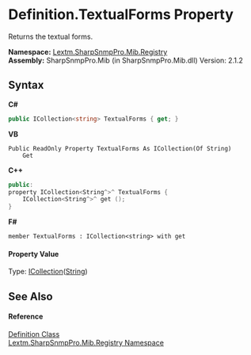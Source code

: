 # Definition.TextualForms Property 
 

Returns the textual forms.

**Namespace:**&nbsp;<a href="N_Lextm_SharpSnmpPro_Mib_Registry">Lextm.SharpSnmpPro.Mib.Registry</a><br />**Assembly:**&nbsp;SharpSnmpPro.Mib (in SharpSnmpPro.Mib.dll) Version: 2.1.2

## Syntax

**C#**<br />
``` C#
public ICollection<string> TextualForms { get; }
```

**VB**<br />
``` VB
Public ReadOnly Property TextualForms As ICollection(Of String)
	Get
```

**C++**<br />
``` C++
public:
property ICollection<String^>^ TextualForms {
	ICollection<String^>^ get ();
}
```

**F#**<br />
``` F#
member TextualForms : ICollection<string> with get

```


#### Property Value
Type: <a href="https://docs.microsoft.com/dotnet/api/system.collections.generic.icollection-1" target="_blank" rel="noopener noreferrer">ICollection</a>(<a href="https://docs.microsoft.com/dotnet/api/system.string" target="_blank" rel="noopener noreferrer">String</a>)

## See Also


#### Reference
<a href="T_Lextm_SharpSnmpPro_Mib_Registry_Definition">Definition Class</a><br /><a href="N_Lextm_SharpSnmpPro_Mib_Registry">Lextm.SharpSnmpPro.Mib.Registry Namespace</a><br />